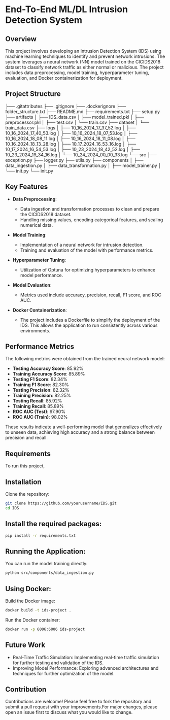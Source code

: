 # End-To-End ML/DL Intrusion Detection System

## Overview

This project involves developing an Intrusion Detection System (IDS) using machine learning techniques to identify and prevent network intrusions. The system leverages a neural network (NN) model trained on the CICIDS2018 dataset to classify network traffic as either normal or malicious. The project includes data preprocessing, model training, hyperparameter tuning, evaluation, and Docker containerization for deployment.

## Project Structure
├── .gitattributes ├── .gitignore ├── .dockerignore ├── folder_structure.txt ├── README.md ├── requirements.txt ├── setup.py ├── artifacts │ ├── IDS_data.csv │ ├── model_trained.pkl │ ├── preprocessor.pkl │ ├── test.csv │ └── train.csv ├── dataset │ └── train_data.csv ├── logs │ ├── 10_16_2024_17_37_52.log │ ├── 10_16_2024_17_40_53.log │ ├── 10_16_2024_18_07_53.log │ ├── 10_16_2024_18_08_11.log │ ├── 10_16_2024_18_11_08.log │ ├── 10_16_2024_18_13_28.log │ ├── 10_17_2024_16_53_16.log │ ├── 10_17_2024_16_54_53.log │ ├── 10_23_2024_18_42_52.log │ ├── 10_23_2024_19_34_16.log │ └── 10_24_2024_00_00_33.log └── src ├── exception.py ├── logger.py ├── utils.py ├── components │ ├── data_ingestion.py │ ├── data_transformation.py │ ├── model_trainer.py │ └── init.py └── init.py


## Key Features

- **Data Preprocessing**: 
  - Data ingestion and transformation processes to clean and prepare the CICIDS2018 dataset.
  - Handling missing values, encoding categorical features, and scaling numerical data.
  
- **Model Training**:
  - Implementation of a neural network for intrusion detection.
  - Training and evaluation of the model with performance metrics.

- **Hyperparameter Tuning**:
  - Utilization of Optuna for optimizing hyperparameters to enhance model performance.

- **Model Evaluation**:
  - Metrics used include accuracy, precision, recall, F1 score, and ROC AUC.

- **Docker Containerization**:
  - The project includes a Dockerfile to simplify the deployment of the IDS. This allows the application to run consistently across various environments.

## Performance Metrics

The following metrics were obtained from the trained neural network model:

- **Testing Accuracy Score**: 85.92%
- **Training Accuracy Score**: 85.89%
- **Testing F1 Score**: 82.34%
- **Training F1 Score**: 82.30%
- **Testing Precision**: 82.32%
- **Training Precision**: 82.25%
- **Testing Recall**: 85.92%
- **Training Recall**: 85.89%
- **ROC AUC (Test)**: 97.90%
- **ROC AUC (Train)**: 98.02%

These results indicate a well-performing model that generalizes effectively to unseen data, achieving high accuracy and a strong balance between precision and recall.

## Requirements

To run this project,

## Installation
Clone the repository:

```bash
git clone https://github.com/yourusername/IDS.git
cd IDS
```

## Install the required packages:

``` bash
pip install -r requirements.txt
``` 

## Running the Application:

You can run the model training directly:
```bash
python src/components/data_ingestion.py
```

## Using Docker:

Build the Docker image:
```bash
docker build -t ids-project .
```

Run the Docker container:
```bash
docker run -p 6006:6006 ids-project
```

## Future Work
- Real-Time Traffic Simulation: Implementing real-time traffic simulation for further testing and validation of the IDS.
- Improving Model Performance: Exploring advanced architectures and techniques for further optimization of the model.

## Contribution
Contributions are welcome! Please feel free to fork the repository and submit a pull request with your improvements.For major changes, please open an issue first to discuss what you would like to change.